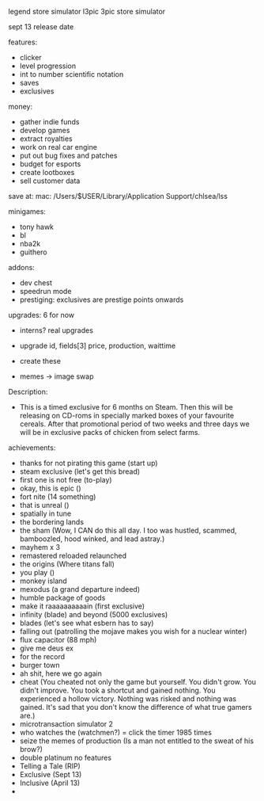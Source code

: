 legend store simulator
l3pic
3pic store simulator

sept 13 release date

features:
- clicker
- level progression
- int to number scientific notation
- saves
- exclusives

money:
- gather indie funds
- develop games
- extract royalties
- work on real car engine
- put out bug fixes and patches
- budget for esports
- create lootboxes
- sell customer data

save at:
mac: /Users/$USER/Library/Application Support/chlsea/lss

minigames:
- tony hawk
- bl
- nba2k
- guithero

addons:
- dev chest
- speedrun mode
- prestiging: exclusives are prestige points onwards

upgrades:
6 for now
- interns?
real upgrades
- upgrade id, fields[3] price, production, waittime
- create these

- memes -> image swap

Description:
- This is a timed exclusive for 6 months on Steam. Then this will be releasing on CD-roms in specially marked boxes of your favourite cereals. After that promotional period of two weeks and three days we will be in exclusive packs of chicken from select farms.

achievements:
- thanks for not pirating this game (start up)
- steam exclusive (let's get this bread)
- first one is not free (to-play)
- okay, this is epic ()
- fort nite (14 something)
- that is unreal ()
- spatially in tune
- the bordering lands
- the sham (Wow, I CAN do this all day. I too was hustled, scammed, bamboozled, hood winked, and lead astray.)
- mayhem x 3
- remastered reloaded relaunched
- the origins (Where titans fall)
- you play ()
- monkey island
- mexodus (a grand departure indeed)
- humble package of goods
- make it raaaaaaaaaain (first exclusive)
- infinity (blade) and beyond (5000 exclusives)
- blades (let's see what esbern has to say)
- falling out (patrolling the mojave makes you wish for a nuclear winter)
- flux capacitor (88 mph)
- give me deus ex
- for the record
- burger town
- ah shit, here we go again
- cheat (You cheated not only the game but yourself. You didn't grow. You didn't improve. You took a shortcut and gained nothing. You experienced a hollow victory. Nothing was risked and nothing was gained. It's sad that you don't know the difference of what true gamers are.)
- microtransaction simulator 2
- who watches the (watchmen?) = click the timer 1985 times
- seize the memes of production (Is a man not entitled to the sweat of his brow?)
- double platinum no features
- Telling a Tale (RIP)
- Exclusive (Sept 13)
- Inclusive (April 13)
- 